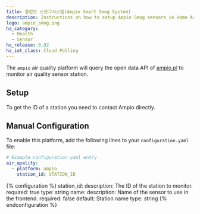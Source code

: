 ```yaml
---
title: 폴란드 스모그시스템(Ampio Smart Smog System)
description: Instructions on how to setup Ampio Smog sensors in Home Assistant.
logo: ampio_smog.png
ha_category:
  - Health
  - Sensor
ha_release: 0.92
ha_iot_class: Cloud Polling
---
```


The `ampio` air quality platform will query the open data API of [ampio.pl](http://smog1.ampio.pl:3050/) to monitor air quality sensor station.

## Setup

To get the ID of a station you need to contact Ampio directly.

## Manual Configuration

To enable this platform, add the following lines to your `configuration.yaml` file:

```yaml
# Example configuration.yaml entry
air_quality:
  - platform: ampio
    station_id: STATION_ID
```

{% configuration %}
station_id:
  description: The ID of the station to monitor.
  required: true
  type: string
name:
  description: Name of the sensor to use in the frontend.
  required: false
  default: Station name
  type: string
{% endconfiguration %}
